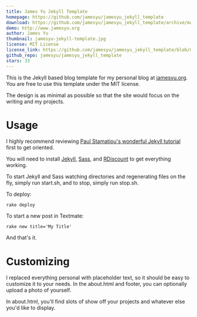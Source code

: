 ```yaml
---
title: James Yu Jekyll Template
homepage: https://github.com/jamesyu/jamesyu_jekyll_template
download: https://github.com/jamesyu/jamesyu_jekyll_template/archive/master.zip
demo: http://www.jamesyu.org
author: James Yu
thumbnail: jamesyu-jekyll-template.jpg
license: MIT License
license_link: https://github.com/jamesyu/jamesyu_jekyll_template/blob/master/LICENSE
github_repo: jamesyu/jamesyu_jekyll_template
stars: 33
---
```

This is the Jekyll based blog template for my personal blog at [jamesyu.org](http://www.jamesyu.org/). You are free to use this template under the MIT license.

The design is as minimal as possible so that the site would focus on the writing and my projects.

Usage
=====

I highly recommend reviewing [Paul Stamatiou's wonderful Jekyll tutorial](http://paulstamatiou.com/how-to-wordpress-to-jekyll) first to get oriented.

You will need to install [Jekyll](https://github.com/mojombo/jekyll), [Sass](http://sass-lang.com/), and [RDiscount](https://github.com/rtomayko/rdiscount) to get everything working.

To start Jekyll and Sass watching directories and regenerating files on the fly, simply run start.sh, and to stop, simply run stop.sh.

To deploy:

    rake deploy

To start a new post in Textmate:

    rake new title='My Title'

And that's it.

Customizing
===========

I replaced everything personal with placeholder text, so it should be easy to customize it to your needs. In the about.html and footer, you can optionally upload a photo of yourself.

In about.html, you'll find slots of show off your projects and whatever else you'd like to display.

